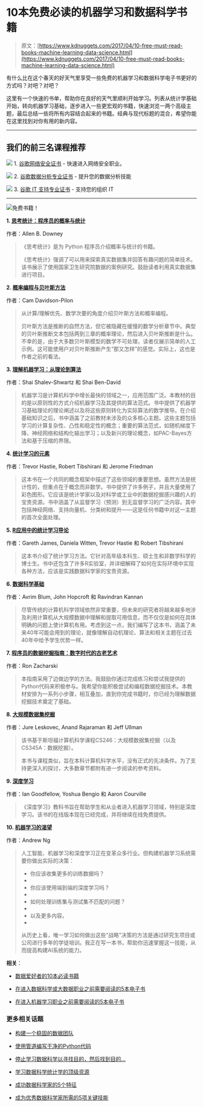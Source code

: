 # 10本免费必读的机器学习和数据科学书籍

> 原文：[https://www.kdnuggets.com/2017/04/10-free-must-read-books-machine-learning-data-science.html](https://www.kdnuggets.com/2017/04/10-free-must-read-books-machine-learning-data-science.html)

有什么比在这个春天的好天气里享受一些免费的机器学习和数据科学电子书更好的方式吗？对吧？对吧？

这里有一个快速的书单，帮助你在良好的天气里顺利开始学习。列表从统计学基础开始，转向机器学习基础，逐步进入一些更宏观的书籍，快速浏览一两个高级主题，最后总结一些将所有内容结合起来的书籍。经典与现代标题的混合，希望你能在这里找到对你有用的新内容。

* * *

## 我们的前三名课程推荐

![](../Images/0244c01ba9267c002ef39d4907e0b8fb.png) 1\. [谷歌网络安全证书](https://www.kdnuggets.com/google-cybersecurity) - 快速进入网络安全职业。

![](../Images/e225c49c3c91745821c8c0368bf04711.png) 2\. [谷歌数据分析专业证书](https://www.kdnuggets.com/google-data-analytics) - 提升您的数据分析技能

![](../Images/0244c01ba9267c002ef39d4907e0b8fb.png) 3\. [谷歌 IT 支持专业证书](https://www.kdnuggets.com/google-itsupport) - 支持您的组织 IT

* * *

![免费书籍！](../Images/daaaa35cb07263fa738d353747ec317b.png)

**1\. [思考统计：程序员的概率与统计](http://www.greenteapress.com/thinkstats/)**

作者：Allen B. Downey

> 《思考统计》是为 Python 程序员介绍概率与统计的书籍。
> 
> 《思考统计》强调了可以用来探索真实数据集并回答有趣问题的简单技术。该书展示了使用国家卫生研究院数据的案例研究。鼓励读者利用真实数据集进行项目。

**2\. [概率编程与贝叶斯方法](http://camdavidsonpilon.github.io/Probabilistic-Programming-and-Bayesian-Methods-for-Hackers/)**

作者：Cam Davidson-Pilon

> 从计算/理解优先、数学次要的角度介绍贝叶斯方法和概率编程。
> 
> 贝叶斯方法是推断的自然方法，但它被隐藏在缓慢的数学分析章节中。典型的贝叶斯推断文本包括两到三章的概率理论，然后进入贝叶斯推断是什么。不幸的是，由于大多数贝叶斯模型的数学不可处理，读者仅展示简单的人工示例。这可能使用户对贝叶斯推断产生“那又怎样”的感觉。实际上，这也是作者之前的看法。

**3\. [理解机器学习：从理论到算法](http://www.cs.huji.ac.il/~shais/UnderstandingMachineLearning/)**

作者：Shai Shalev-Shwartz 和 Shai Ben-David

> 机器学习是计算机科学中增长最快的领域之一，应用范围广泛。本教材的目的是以原则性的方式介绍机器学习及其提供的算法范式。书中提供了机器学习基础理论的理论阐述以及将这些原则转化为实际算法的数学推导。在介绍基础知识之后，书中涵盖了之前教材未涉及的众多核心主题。这些主题包括学习的计算复杂性、凸性和稳定性的概念；重要的算法范式，如随机梯度下降、神经网络和结构化输出学习；以及新兴的理论概念，如PAC-Bayes方法和基于压缩的界限。

**4\. [统计学习的元素](http://statweb.stanford.edu/~tibs/ElemStatLearn/printings/ESLII_print10.pdf)**

作者：Trevor Hastie, Robert Tibshirani 和 Jerome Friedman

> 这本书在一个共同的概念框架中描述了这些领域的重要思想。虽然方法是统计性的，但重点在于概念而非数学。书中提供了许多例子，并且大量使用了彩色图形。它应该是统计学家以及对科学或工业中的数据挖掘感兴趣的人的宝贵资源。书中涵盖了从监督学习（预测）到无监督学习的广泛内容。其中包括神经网络、支持向量机、分类树和提升——这是任何书籍中对这一主题的首次全面处理。

**5\. [R应用中的统计学习导论](http://www-bcf.usc.edu/~gareth/ISL/)**

作者：Gareth James, Daniela Witten, Trevor Hastie 和 Robert Tibshirani

> 这本书介绍了统计学习方法。它针对高年级本科生、硕士生和非数学科学的博士生。书中还包含了许多R实验室，并详细解释了如何在实际环境中实现各种方法，应该是实践数据科学家的宝贵资源。

**6\. [数据科学基础](https://www.cs.cornell.edu/jeh/book.pdf)**

作者：Avrim Blum, John Hopcroft 和 Ravindran Kannan

> 尽管传统的计算机科学领域依然非常重要，但未来的研究者将越来越多地涉及利用计算机从大规模数据中理解和提取可用信息，而不仅仅是如何在具体明确的问题上使计算机有用。考虑到这一点，我们编写了这本书，涵盖了未来40年可能会用到的理论，就像理解自动机理论、算法和相关主题在过去40年中给予学生优势一样。

**7\. [程序员的数据挖掘指南：数字时代的古老艺术](http://guidetodatamining.com/)**

作者：Ron Zacharski

> 本指南采用了边做边学的方法。我鼓励你通过完成练习和尝试我提供的Python代码来积极参与。我希望你能积极尝试和编程数据挖掘技术。本教材安排为一系列小步骤，相互叠加，直到你完成书籍时，你已经为理解数据挖掘技术奠定了基础。

**8\. [大规模数据集挖掘](http://mmds.org/)**

作者：Jure Leskovec, Anand Rajaraman 和 Jeff Ullman

> 该书基于斯坦福计算机科学课程CS246：大规模数据集挖掘（以及CS345A：数据挖掘）。
> 
> 本书与课程类似，旨在本科计算机科学水平，没有正式的先决条件。为了支持更深入的探讨，大多数章节都附有进一步阅读的参考资料。

**9\. [深度学习](http://www.deeplearningbook.org/)**

作者：Ian Goodfellow, Yoshua Bengio 和 Aaron Courville

> 《深度学习》教科书旨在帮助学生和从业者进入机器学习领域，特别是深度学习。该书的在线版本现在已经完成，并将继续在线免费提供。

**10\. [机器学习的渴望](http://www.mlyearning.org/)**

作者：Andrew Ng

> 人工智能、机器学习和深度学习正在变革众多行业。但构建机器学习系统需要你做出实际的决策：
> 
> +   你应该收集更多的训练数据吗？
> +   
> +   你应该使用端到端的深度学习吗？
> +   
> +   如何处理训练集与测试集不匹配的问题？
> +   
> +   以及更多内容。
> +   
> 从历史上看，唯一学习如何做出这些“战略”决策的方法是通过研究生项目或公司进行多年的学徒培训。我正在写一本书，帮助你迅速掌握这一技能，从而提高构建AI系统的能力。

**相关**：

+   [数据爱好者的10本必读书籍](/2016/04/top-10-essential-books-data-enthusiast.html)

+   [在进入数据科学或大数据职业之前需要阅读的5本电子书](/2016/08/simplilearn-5-free-ebooks-data-science-big-data.html)

+   [在进入机器学习职业之前需要阅读的5本电子书](/2016/10/5-free-ebooks-machine-learning-career.html)

### 更多相关话题

+   [构建一个稳固的数据团队](https://www.kdnuggets.com/2021/12/build-solid-data-team.html)

+   [使用管道编写干净的Python代码](https://www.kdnuggets.com/2021/12/write-clean-python-code-pipes.html)

+   [停止学习数据科学以寻找目的，然后找到目的...](https://www.kdnuggets.com/2021/12/stop-learning-data-science-find-purpose.html)

+   [学习数据科学统计学的顶级资源](https://www.kdnuggets.com/2021/12/springboard-top-resources-learn-data-science-statistics.html)

+   [成功数据科学家的5个特征](https://www.kdnuggets.com/2021/12/5-characteristics-successful-data-scientist.html)

+   [成为优秀数据科学家所需的5项关键技能](https://www.kdnuggets.com/2021/12/5-key-skills-needed-become-great-data-scientist.html)
